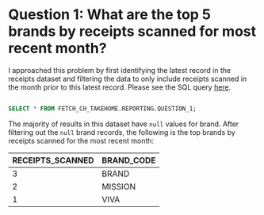 # Question 1: What are the top 5 brands by receipts scanned for most recent month?

I approached this problem by first identifying the latest record in the receipts dataset and filtering the data to only
include receipts scanned in the month prior to this latest record. Please see the SQL query [here](https://github.com/connorpheraty/fetch_rewards_takehome_ch/blob/main/snowflake_models/question_1.sql).

```sql

SELECT * FROM FETCH_CH_TAKEHOME.REPORTING.QUESTION_1;
```

The majority of results in this dataset have `null` values for brand. After filtering out the `null` brand records,
the following is the top brands by receipts scanned for the most recent month:

| RECEIPTS_SCANNED | BRAND_CODE |
|------------------|------------|
| 3                | BRAND      |
| 2                | MISSION    |
| 1                | VIVA       |